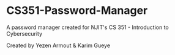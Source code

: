 # CS351-Password-Manager

A password manager created for NJIT's CS 351 - Introduction to Cybersecurity

Created by Yezen Armout & Karim Gueye